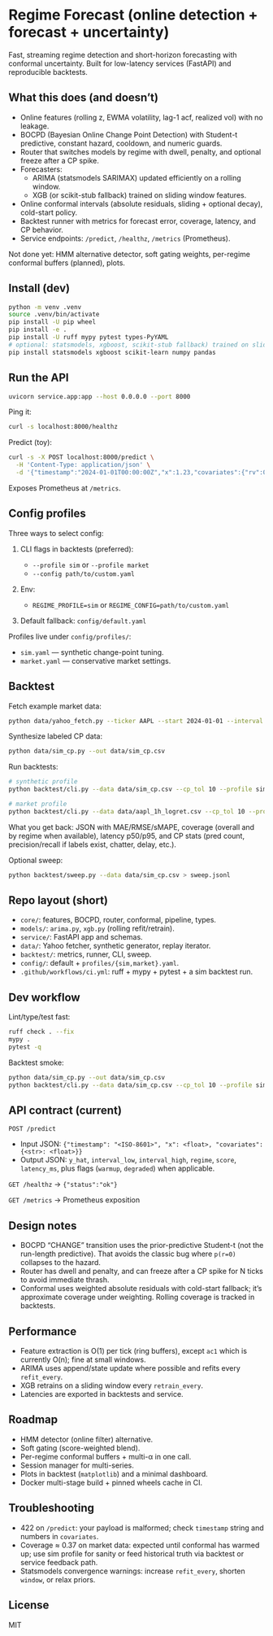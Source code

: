 # Regime Forecast (online detection + forecast + uncertainty)

Fast, streaming regime detection and short-horizon forecasting with conformal uncertainty. Built for low-latency services (FastAPI) and reproducible backtests.

## What this does (and doesn’t)

- Online features (rolling z, EWMA volatility, lag-1 acf, realized vol) with no leakage.
- BOCPD (Bayesian Online Change Point Detection) with Student-t predictive, constant hazard, cooldown, and numeric guards.
- Router that switches models by regime with dwell, penalty, and optional freeze after a CP spike.
- Forecasters:
  - ARIMA (statsmodels SARIMAX) updated efficiently on a rolling window.
  - XGB (or scikit-stub fallback) trained on sliding window features.
- Online conformal intervals (absolute residuals, sliding + optional decay), cold-start policy.
- Backtest runner with metrics for forecast error, coverage, latency, and CP behavior.
- Service endpoints: `/predict`, `/healthz`, `/metrics` (Prometheus).

Not done yet: HMM alternative detector, soft gating weights, per-regime conformal buffers (planned), plots.

## Install (dev)

```bash
python -m venv .venv
source .venv/bin/activate
pip install -U pip wheel
pip install -e .
pip install -U ruff mypy pytest types-PyYAML
# optional: statsmodels, xgboost, scikit-stub fallback) trained on sliding window features.
pip install statsmodels xgboost scikit-learn numpy pandas
```

## Run the API

```bash
uvicorn service.app:app --host 0.0.0.0 --port 8000
```

Ping it:

```bash
curl -s localhost:8000/healthz
```

Predict (toy):

```bash
curl -s -X POST localhost:8000/predict \
  -H 'Content-Type: application/json' \
  -d '{"timestamp":"2024-01-01T00:00:00Z","x":1.23,"covariates":{"rv":0.01}}'
```

Exposes Prometheus at `/metrics`.

## Config profiles

Three ways to select config:

1. CLI flags in backtests (preferred):

   * `--profile sim` or `--profile market`
   * `--config path/to/custom.yaml`
2. Env:

   * `REGIME_PROFILE=sim` or `REGIME_CONFIG=path/to/custom.yaml`
3. Default fallback: `config/default.yaml`

Profiles live under `config/profiles/`:

* `sim.yaml` — synthetic change-point tuning.
* `market.yaml` — conservative market settings.

## Backtest

Fetch example market data:

```bash
python data/yahoo_fetch.py --ticker AAPL --start 2024-01-01 --interval 1h --field logret --out data/aapl_1h_logret.csv
```

Synthesize labeled CP data:

```bash
python data/sim_cp.py --out data/sim_cp.csv
```

Run backtests:

```bash
# synthetic profile
python backtest/cli.py --data data/sim_cp.csv --cp_tol 10 --profile sim

# market profile
python backtest/cli.py --data data/aapl_1h_logret.csv --cp_tol 10 --profile market
```

What you get back: JSON with MAE/RMSE/sMAPE, coverage (overall and by regime when available), latency p50/p95, and CP stats (pred count, precision/recall if labels exist, chatter, delay, etc.).

Optional sweep:

```bash
python backtest/sweep.py --data data/sim_cp.csv > sweep.jsonl
```

## Repo layout (short)

* `core/`: features, BOCPD, router, conformal, pipeline, types.
* `models/`: `arima.py`, `xgb.py` (rolling refit/retrain).
* `service/`: FastAPI app and schemas.
* `data/`: Yahoo fetcher, synthetic generator, replay iterator.
* `backtest/`: metrics, runner, CLI, sweep.
* `config/`: default + `profiles/{sim,market}.yaml`.
* `.github/workflows/ci.yml`: ruff + mypy + pytest + a sim backtest run.

## Dev workflow

Lint/type/test fast:

```bash
ruff check . --fix
mypy .
pytest -q
```

Backtest smoke:

```bash
python data/sim_cp.py --out data/sim_cp.csv
python backtest/cli.py --data data/sim_cp.csv --cp_tol 10 --profile sim
```

## API contract (current)

`POST /predict`

* Input JSON: `{"timestamp": "<ISO-8601>", "x": <float>, "covariates": {<str>: <float>}}`
* Output JSON: `y_hat`, `interval_low`, `interval_high`, `regime`, `score`, `latency_ms`, plus flags (`warmup`, `degraded`) when applicable.

`GET /healthz` → `{"status":"ok"}`

`GET /metrics` → Prometheus exposition

## Design notes

* BOCPD “CHANGE” transition uses the prior-predictive Student-t (not the run-length predictive). That avoids the classic bug where `p(r=0)` collapses to the hazard.
* Router has dwell and penalty, and can freeze after a CP spike for N ticks to avoid immediate thrash.
* Conformal uses weighted absolute residuals with cold-start fallback; it’s approximate coverage under weighting. Rolling coverage is tracked in backtests.

## Performance

* Feature extraction is O(1) per tick (ring buffers), except `ac1` which is currently O(n); fine at small windows.
* ARIMA uses append/state update where possible and refits every `refit_every`.
* XGB retrains on a sliding window every `retrain_every`.
* Latencies are exported in backtests and service.

## Roadmap

* HMM detector (online filter) alternative.
* Soft gating (score-weighted blend).
* Per-regime conformal buffers + multi-α in one call.
* Session manager for multi-series.
* Plots in backtest (`matplotlib`) and a minimal dashboard.
* Docker multi-stage build + pinned wheels cache in CI.

## Troubleshooting

* 422 on `/predict`: your payload is malformed; check `timestamp` string and numbers in `covariates`.
* Coverage ≈ 0.37 on market data: expected until conformal has warmed up; use sim profile for sanity or feed historical truth via backtest or service feedback path.
* Statsmodels convergence warnings: increase `refit_every`, shorten `window`, or relax priors.

## License

MIT
